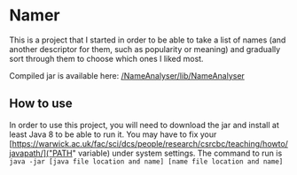 # Namer
This is a project that I started in order to be able to take a list of names (and another descriptor for them, such as popularity or meaning) and gradually sort through them to choose which ones I liked most.

Compiled jar is available here:
[/NameAnalyser/lib/NameAnalyser](NameAnalyser)

## How to use
In order to use this project, you will need to download the jar and install at least Java 8 to be able to run it. You may have to fix your [https://warwick.ac.uk/fac/sci/dcs/people/research/csrcbc/teaching/howto/javapath/]("PATH" variable) under system settings. The command to run is 
`java -jar [java file location and name] [name file location and name]`
